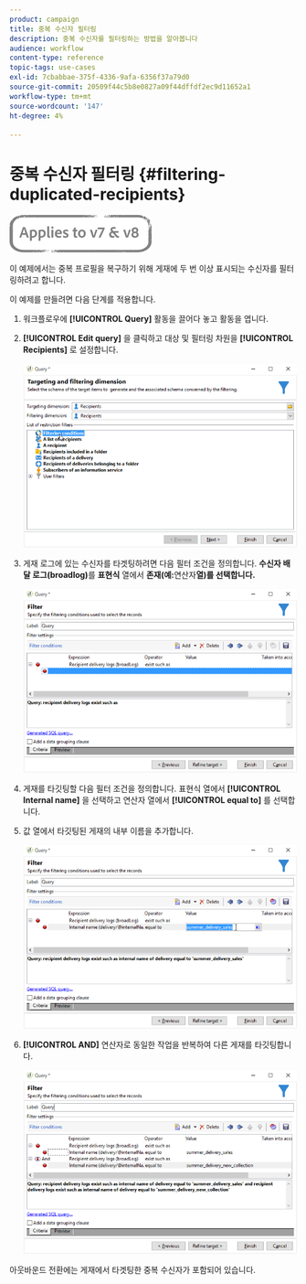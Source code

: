 ```yaml
---
product: campaign
title: 중복 수신자 필터링
description: 중복 수신자를 필터링하는 방법을 알아봅니다
audience: workflow
content-type: reference
topic-tags: use-cases
exl-id: 7cbabbae-375f-4336-9afa-6356f37a79d0
source-git-commit: 20509f44c5b8e0827a09f44dffdf2ec9d11652a1
workflow-type: tm+mt
source-wordcount: '147'
ht-degree: 4%

---
```


# 중복 수신자 필터링 {#filtering-duplicated-recipients}

![](../../assets/common.svg)

이 예제에서는 중복 프로필을 복구하기 위해 게재에 두 번 이상 표시되는 수신자를 필터링하려고 합니다.

이 예제를 만들려면 다음 단계를 적용합니다.

1. 워크플로우에 **[!UICONTROL Query]** 활동을 끌어다 놓고 활동을 엽니다.
1. **[!UICONTROL Edit query]** 을 클릭하고 대상 및 필터링 차원을 **[!UICONTROL Recipients]** 로 설정합니다.

   ![](assets/query_recipients_1.png)

1. 게재 로그에 있는 수신자를 타겟팅하려면 다음 필터 조건을 정의합니다. **수신자 배달 로그(broadlog)**&#x200B;를 **표현식** 열에서 **존재(예:**&#x200B;연산자&#x200B;**열)를 선택합니다.**

   ![](assets/query_recipients_2.png)

1. 게재를 타깃팅할 다음 필터 조건을 정의합니다. 표현식 열에서 **[!UICONTROL Internal name]** 을 선택하고 연산자 열에서 **[!UICONTROL equal to]** 를 선택합니다.
1. 값 열에서 타깃팅된 게재의 내부 이름을 추가합니다.

   ![](assets/query_recipients_3.png)

1. **[!UICONTROL AND]** 연산자로 동일한 작업을 반복하여 다른 게재를 타깃팅합니다.

   ![](assets/query_recipients_4.png)

아웃바운드 전환에는 게재에서 타겟팅한 중복 수신자가 포함되어 있습니다.
